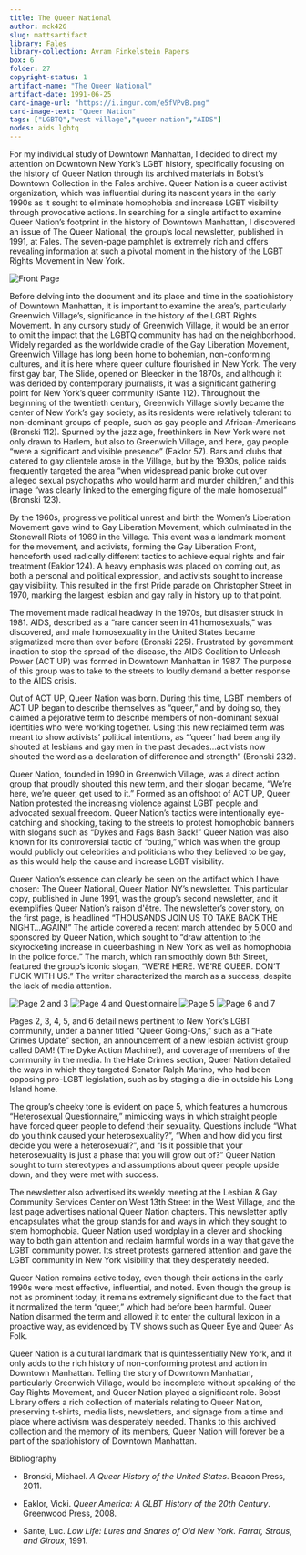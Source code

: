 ```yaml
---
title: The Queer National
author: mck426
slug: mattsartifact
library: Fales
library-collection: Avram Finkelstein Papers
box: 6
folder: 27
copyright-status: 1
artifact-name: "The Queer National"
artifact-date: 1991-06-25
card-image-url: "https://i.imgur.com/e5fVPvB.png"
card-image-text: "Queer Nation"
tags: ["LGBTQ","west village","queer nation","AIDS"]
nodes: aids lgbtq
---
```


For my individual study of Downtown Manhattan, I decided to direct my attention on Downtown New York’s  LGBT history, specifically focusing on the history of Queer Nation through its archived materials in Bobst’s Downtown Collection in the Fales archive. Queer Nation is a queer activist organization, which was influential during its nascent years in the early 1990s as it sought to eliminate homophobia and increase LGBT visibility through provocative actions. In searching for a single artifact to examine Queer Nation’s footprint in the history of Downtown Manhattan, I discovered an issue of The Queer National, the group’s local newsletter, published in 1991, at Fales. The seven-page pamphlet is extremely rich and offers revealing information at such a pivotal moment in the history of the LGBT Rights Movement in New York.

![Front Page](https://i.imgur.com/ymJEpKA.jpg)

Before delving into the document and its place and time in the spatiohistory of Downtown Manhattan, it is important to examine the area’s, particularly Greenwich Village’s, significance in the history of the LGBT Rights Movement. In any cursory study of Greenwich Village, it would be an error to omit the impact that the LGBTQ community has had on the neighborhood. Widely regarded as the worldwide cradle of the Gay Liberation Movement, Greenwich Village has long been home to bohemian, non-conforming cultures, and it is here where queer culture flourished in New York. The very first gay bar, The Slide, opened on Bleecker in the 1870s, and although it was derided by contemporary journalists, it was a significant gathering point for New York’s queer community (Sante 112). Throughout the beginning of the twentieth century, Greenwich Village slowly became the center of New York’s gay society, as its residents were relatively tolerant to non-dominant groups of people, such as gay people and African-Americans (Bronski 112). Spurned by the jazz age, freethinkers in New York were not only drawn to Harlem, but also to Greenwich Village, and here, gay people “were a significant and visible presence” (Eaklor 57). Bars and clubs that catered to gay clientele arose in the Village, but by the 1930s, police raids frequently targeted the area “when widespread panic broke out over alleged sexual psychopaths who would harm and murder children,” and this image “was clearly linked to the emerging figure of the male homosexual” (Bronski 123).

By the 1960s, progressive political unrest and birth the Women’s Liberation Movement gave wind to Gay Liberation Movement, which culminated in the Stonewall Riots of 1969 in the Village. This event was a landmark moment for the movement, and activists, forming the Gay Liberation Front, henceforth used radically different tactics to achieve equal rights and fair treatment (Eaklor 124). A heavy emphasis was placed on coming out, as both a personal and political expression, and activists sought to increase gay visibility. This resulted in the first Pride parade on Christopher Street in 1970, marking the largest lesbian and gay rally in history up to that point.

The movement made radical headway in the 1970s, but disaster struck in 1981. AIDS, described as a “rare cancer seen in 41 homosexuals,” was discovered, and male homosexuality in the United States became stigmatized more than ever before (Bronski 225). Frustrated by government inaction to stop the spread of the disease, the AIDS Coalition to Unleash Power (ACT UP) was formed in Downtown Manhattan in 1987. The purpose of this group was to take to the streets to loudly demand a better response to the AIDS crisis.

Out of ACT UP, Queer Nation was born. During this time, LGBT members of ACT UP began to describe themselves as “queer,” and by doing so, they claimed a pejorative term to describe members of non-dominant sexual identities who were working together. Using this new reclaimed term was meant to show activists’ political intentions, as “’queer’ had been angrily shouted at lesbians and gay men in the past decades…activists now shouted the word as a declaration of difference and strength” (Bronski 232).

Queer Nation, founded in 1990 in Greenwich Village, was a direct action group that proudly shouted this new term, and their slogan became, “We’re here, we’re queer, get used to it.” Formed as an offshoot of ACT UP, Queer Nation protested the increasing violence against LGBT people and advocated sexual freedom. Queer Nation’s tactics were intentionally eye-catching and shocking, taking to the streets to protest homophobic banners with slogans such as “Dykes and Fags Bash Back!” Queer Nation was also known for its controversial tactic of “outing,” which was when the group would publicly out celebrities and politicians who they believed to be gay, as this would help the cause and increase LGBT visibility.

Queer Nation’s essence can clearly be seen on the artifact which I have chosen: The Queer National, Queer Nation NY’s newsletter. This particular copy, published in June 1991, was the group’s second newsletter, and it exemplifies Queer Nation’s raison d'être. The newsletter’s cover story, on the first page, is headlined “THOUSANDS JOIN US TO TAKE BACK THE NIGHT…AGAIN!” The article covered a recent march attended by 5,000 and sponsored by Queer Nation, which sought to “draw attention to the skyrocketing increase in queerbashing in New York as well as homophobia in the police force.” The march, which ran smoothly down 8th Street, featured the group’s iconic slogan, “WE’RE HERE. WE’RE QUEER. DON’T FUCK WITH US.” The writer characterized the march as a success, despite the lack of media attention.

![Page 2 and 3](https://i.imgur.com/J4A23Sq.jpg)
![Page 4 and Questionnaire](https://i.imgur.com/dJd3kTQ.jpg)
![Page 5](https://i.imgur.com/y228hAT.jpg)
![Page 6 and 7](https://i.imgur.com/nINZGDk.jpg)

Pages 2, 3, 4, 5, and 6 detail news pertinent to New York’s LGBT community, under a banner titled “Queer Going-Ons,” such as a “Hate Crimes Update” section, an announcement of a new lesbian activist group called DAM! (The Dyke Action Machine!), and coverage of members of the community in the media. In the Hate Crimes section, Queer Nation detailed the ways in which they targeted Senator Ralph Marino, who had been opposing pro-LGBT legislation, such as by staging a die-in outside his Long Island home.

The group’s cheeky tone is evident on page 5, which features a humorous “Heterosexual Questionnaire,” mimicking ways in which straight people have forced queer people to defend their sexuality. Questions include “What do you think caused your heterosexuality?”, “When and how did you first decide you were a heterosexual?”, and “Is it possible that your heterosexuality is just a phase that you will grow out of?” Queer Nation sought to turn stereotypes and assumptions about queer people upside down, and they were met with success.

The newsletter also advertised its weekly meeting at the Lesbian & Gay Community Services Center on West 13th Street in the West Village, and the last page advertises national Queer Nation chapters. This newsletter aptly encapsulates what the group stands for and ways in which they sought to stem homophobia. Queer Nation used wordplay in a clever and shocking way to both gain attention and reclaim harmful words in a way that gave the LGBT community power. Its street protests garnered attention and gave the LGBT community in New York visibility that they desperately needed.

Queer Nation remains active today, even though their actions in the early 1990s were most effective, influential, and noted. Even though the group is not as prominent today, it remains extremely significant due to the fact that it normalized the term “queer,” which had before been harmful. Queer Nation disarmed the term and allowed it to enter the cultural lexicon in a proactive way, as evidenced by TV shows such as Queer Eye and Queer As Folk.

Queer Nation is a cultural landmark that is quintessentially New York, and it only adds to the rich history of non-conforming protest and action in Downtown Manhattan. Telling the story of Downtown Manhattan, particularly Greenwich Village, would be incomplete without speaking of the Gay Rights Movement, and Queer Nation played a significant role. Bobst Library offers a rich collection of materials relating to Queer Nation, preserving t-shirts, media lists, newsletters, and signage from a time and place where activism was desperately needed. Thanks to this archived collection and the memory of its members, Queer Nation will forever be a part of the spatiohistory of Downtown Manhattan.  

Bibliography

* Bronski, Michael. _A Queer History of the United States_. Beacon Press, 2011.

* Eaklor, Vicki. _Queer America: A GLBT History of the 20th Century_. Greenwood Press, 2008.

* Sante, Luc. _Low Life: Lures and Snares of Old New York. Farrar, Straus, and Giroux_, 1991.
